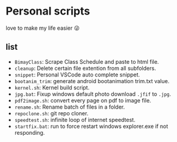# Personal scripts

love to make my life easier 😜

## list

- `BimayClass`: Scrape Class Schedule and paste to html file.
- `cleanup`: Delete certain file extention from all subfolders.
- `snippet`: Personal VSCode auto complete snippet.
- `bootanim_trim`: generate android bootanimation trim.txt value.
- `kernel.sh`: Kernel build script.
- `jpg.bat`: Fixup windows default photo download `.jfif` to `.jpg`.
- `pdf2image.sh`: convert every page on pdf to image file.
- `rename.sh`: Rename batch of files in a folder.
- `repoclone.sh`: git repo cloner.
- `speedtest.sh`: infinite loop of internet speedtest.
- `startfix.bat`: run to force restart windows explorer.exe if not responding.
